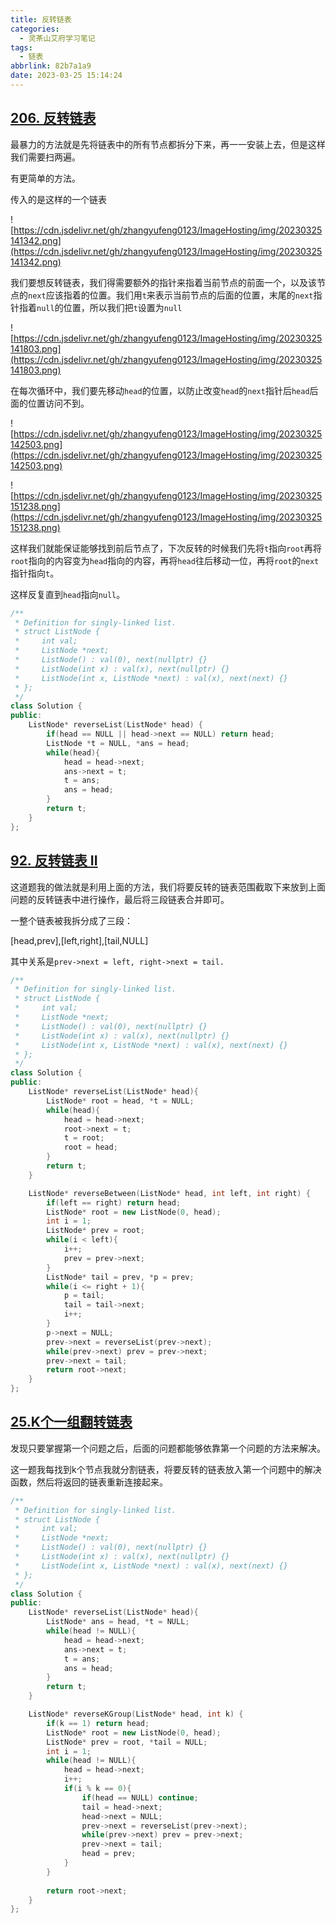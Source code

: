 ```yaml
---
title: 反转链表
categories:
  - 灵茶山艾府学习笔记
tags:
  - 链表
abbrlink: 82b7a1a9
date: 2023-03-25 15:14:24
---
```


## **[206. 反转链表](https://leetcode.cn/problems/reverse-linked-list/description/)**

最暴力的方法就是先将链表中的所有节点都拆分下来，再一一安装上去，但是这样我们需要扫两遍。

有更简单的方法。

传入的是这样的一个链表

![https://cdn.jsdelivr.net/gh/zhangyufeng0123/ImageHosting/img/20230325141342.png](https://cdn.jsdelivr.net/gh/zhangyufeng0123/ImageHosting/img/20230325141342.png)

我们要想反转链表，我们得需要额外的指针来指着当前节点的前面一个，以及该节点的`next`应该指着的位置。我们用`t`来表示当前节点的后面的位置，末尾的`next`指针指着`null`的位置，所以我们把`t`设置为`null`

![https://cdn.jsdelivr.net/gh/zhangyufeng0123/ImageHosting/img/20230325141803.png](https://cdn.jsdelivr.net/gh/zhangyufeng0123/ImageHosting/img/20230325141803.png)

在每次循环中，我们要先移动`head`的位置，以防止改变`head`的`next`指针后`head`后面的位置访问不到。

![https://cdn.jsdelivr.net/gh/zhangyufeng0123/ImageHosting/img/20230325142503.png](https://cdn.jsdelivr.net/gh/zhangyufeng0123/ImageHosting/img/20230325142503.png)

![https://cdn.jsdelivr.net/gh/zhangyufeng0123/ImageHosting/img/20230325151238.png](https://cdn.jsdelivr.net/gh/zhangyufeng0123/ImageHosting/img/20230325151238.png)

这样我们就能保证能够找到前后节点了，下次反转的时候我们先将`t`指向`root`再将`root`指向的内容变为`head`指向的内容，再将`head`往后移动一位，再将`root`的`next`指针指向`t`。

这样反复直到`head`指向`null`。

```cpp
/**
 * Definition for singly-linked list.
 * struct ListNode {
 *     int val;
 *     ListNode *next;
 *     ListNode() : val(0), next(nullptr) {}
 *     ListNode(int x) : val(x), next(nullptr) {}
 *     ListNode(int x, ListNode *next) : val(x), next(next) {}
 * };
 */
class Solution {
public:
    ListNode* reverseList(ListNode* head) {
        if(head == NULL || head->next == NULL) return head;
        ListNode *t = NULL, *ans = head;
        while(head){
            head = head->next;
            ans->next = t;
            t = ans;
            ans = head;
        }
        return t;
    }
};
```

## **[92. 反转链表 II](https://leetcode.cn/problems/reverse-linked-list-ii/description/)**

这道题我的做法就是利用上面的方法，我们将要反转的链表范围截取下来放到上面问题的反转链表中进行操作，最后将三段链表合并即可。

一整个链表被我拆分成了三段：

[head,prev],[left,right],[tail,NULL]

其中关系是`prev->next = left, right->next = tail.`

```cpp
/**
 * Definition for singly-linked list.
 * struct ListNode {
 *     int val;
 *     ListNode *next;
 *     ListNode() : val(0), next(nullptr) {}
 *     ListNode(int x) : val(x), next(nullptr) {}
 *     ListNode(int x, ListNode *next) : val(x), next(next) {}
 * };
 */
class Solution {
public:
    ListNode* reverseList(ListNode* head){
        ListNode* root = head, *t = NULL;
        while(head){
            head = head->next;
            root->next = t;
            t = root;
            root = head;
        }
        return t;
    }

    ListNode* reverseBetween(ListNode* head, int left, int right) {
        if(left == right) return head;
        ListNode* root = new ListNode(0, head);
        int i = 1;
        ListNode* prev = root;
        while(i < left){
            i++;
            prev = prev->next;
        }
        ListNode* tail = prev, *p = prev;
        while(i <= right + 1){
            p = tail;
            tail = tail->next;
            i++;
        }
        p->next = NULL;
        prev->next = reverseList(prev->next);
        while(prev->next) prev = prev->next;
        prev->next = tail;
        return root->next;
    }
};
```

## **[25.K个一组翻转链表](https://leetcode.cn/problems/reverse-nodes-in-k-group/description/)**

发现只要掌握第一个问题之后，后面的问题都能够依靠第一个问题的方法来解决。

这一题我每找到k个节点我就分割链表，将要反转的链表放入第一个问题中的解决函数，然后将返回的链表重新连接起来。

```cpp
/**
 * Definition for singly-linked list.
 * struct ListNode {
 *     int val;
 *     ListNode *next;
 *     ListNode() : val(0), next(nullptr) {}
 *     ListNode(int x) : val(x), next(nullptr) {}
 *     ListNode(int x, ListNode *next) : val(x), next(next) {}
 * };
 */
class Solution {
public:
    ListNode* reverseList(ListNode* head){
        ListNode* ans = head, *t = NULL;
        while(head != NULL){
            head = head->next;
            ans->next = t;
            t = ans;
            ans = head;
        }
        return t;
    }

    ListNode* reverseKGroup(ListNode* head, int k) {
        if(k == 1) return head;
        ListNode* root = new ListNode(0, head);
        ListNode* prev = root, *tail = NULL;
        int i = 1;
        while(head != NULL){
            head = head->next;
            i++;
            if(i % k == 0){
                if(head == NULL) continue;
                tail = head->next;
                head->next = NULL;
                prev->next = reverseList(prev->next);
                while(prev->next) prev = prev->next;
                prev->next = tail;
                head = prev;
            }
        }
        
        return root->next;
    }
};
```
